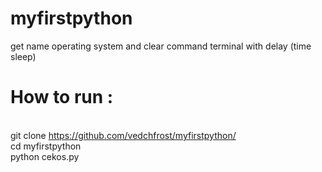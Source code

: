 # myfirstpython

get name operating system and clear command terminal with delay (time sleep)

# How to run :
<br> git clone https://github.com/vedchfrost/myfirstpython/
<br> cd myfirstpython
<br> python cekos.py
